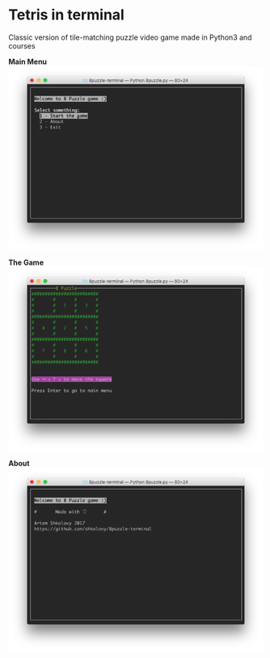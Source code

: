 # Tetris in terminal

Classic version of tile-matching puzzle video game made in Python3 and 
courses


**Main Menu**
![ScreenShot](https://raw.githubusercontent.com/shkolovy/8puzzle-terminal/master/screenshots/8puzzle-terminal-main.png)


**The Game**
![ScreenShot](https://raw.githubusercontent.com/shkolovy/8puzzle-terminal/master/screenshots/8puzzle-terminal-game.png)


**About**
![ScreenShot](https://raw.githubusercontent.com/shkolovy/8puzzle-terminal/master/screenshots/8puzzle-terminal-about.png)
